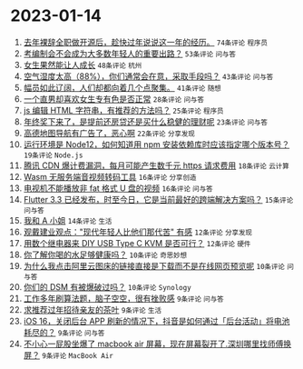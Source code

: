 # 2023-01-14

1. [去年裸辞全职做开源后，趁快过年说说这一年的经历。](https://www.v2ex.com/t/908861) `74条评论` `程序员`
1. [考编制会不会成为大多数年轻人的重要出路？](https://www.v2ex.com/t/908862) `53条评论` `问与答`
1. [女生果然能让人成长](https://www.v2ex.com/t/908887) `48条评论` `杭州`
1. [空气湿度太高（88%），你们通常会在意，采取手段吗？](https://www.v2ex.com/t/908860) `43条评论` `问与答`
1. [幅员如此辽阔，人们却都向着几个点聚集。](https://www.v2ex.com/t/908907) `41条评论` `随想`
1. [一个直男却喜欢女生专有色是否正常](https://www.v2ex.com/t/908910) `28条评论` `问与答`
1. [js 编辑 HTML 字符串，有推荐的方法吗？](https://www.v2ex.com/t/908899) `25条评论` `程序员`
1. [年终奖下来了，是提前还房贷还是买什么稳健的理财呢](https://www.v2ex.com/t/908892) `23条评论` `问与答`
1. [高德地图导航有广告了，恶心啊](https://www.v2ex.com/t/908870) `22条评论` `分享发现`
1. [运行环境是 Node12，如何知道用 npm 安装依赖库时应该指定哪个版本号？](https://www.v2ex.com/t/908873) `19条评论` `Node.js`
1. [腾讯 CDN 爆计费漏洞，每月可能产生数千元 https 请求费用](https://www.v2ex.com/t/908877) `18条评论` `云计算`
1. [Wasm 无服务端音视频转码工具](https://www.v2ex.com/t/908890) `16条评论` `分享创造`
1. [电视机不能播放非 fat 格式 U 盘的视频](https://www.v2ex.com/t/908864) `16条评论` `问与答`
1. [Flutter 3.3 已经发布，时至今日，它是当前最好的跨端解决方案吗？](https://www.v2ex.com/t/908849) `15条评论` `问与答`
1. [我和 A 小姐](https://www.v2ex.com/t/908879) `14条评论` `生活`
1. [观戴建业观点："现代年轻人比他们那代苦" 有感](https://www.v2ex.com/t/908908) `12条评论` `分享发现`
1. [用数个继电器来 DIY USB Type C KVM 是否可行？](https://www.v2ex.com/t/908847) `12条评论` `硬件`
1. [你了解你喝的水足够健康吗？](https://www.v2ex.com/t/908930) `10条评论` `奇思妙想`
1. [为什么我点击阿里云图床的链接直接是下载而不是在线网页预览呢](https://www.v2ex.com/t/908846) `10条评论` `问与答`
1. [你们的 DSM 有被爆破过吗？](https://www.v2ex.com/t/908843) `10条评论` `Synology`
1. [工作多年刷算法题，脑子空空，很有挫败感](https://www.v2ex.com/t/908878) `9条评论` `问与答`
1. [求推荐过年招待亲友的茶叶](https://www.v2ex.com/t/908869) `9条评论` `生活`
1. [iOS 16，关闭后台 APP 刷新的情况下，抖音是如何通过「后台活动」将电池耗尽的？](https://www.v2ex.com/t/908868) `9条评论` `问与答`
1. [不小心一屁股坐爆了 macbook air 屏幕，现在屏幕裂开了.深圳哪里找师傅换屏？](https://www.v2ex.com/t/908845) `9条评论` `MacBook Air`
